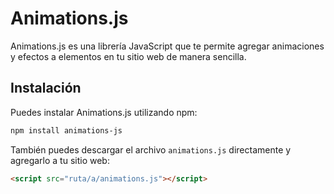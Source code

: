 # Animations.js

Animations.js es una librería JavaScript que te permite agregar animaciones y efectos a elementos en tu sitio web de manera sencilla.

## Instalación

Puedes instalar Animations.js utilizando npm:
```sh
npm install animations-js
```


También puedes descargar el archivo `animations.js` directamente y agregarlo a tu sitio web:

```html
<script src="ruta/a/animations.js"></script>
```
